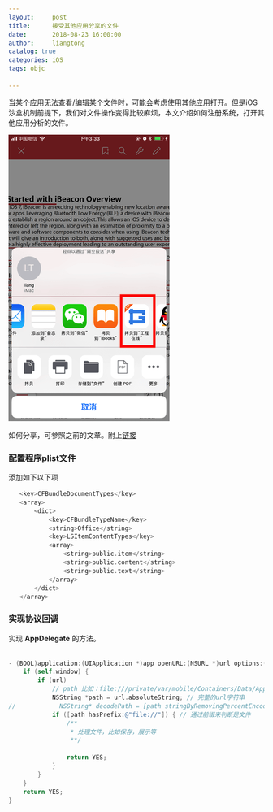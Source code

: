 ```yaml
---
layout:     post
title:      接受其他应用分享的文件
date:       2018-08-23 16:00:00
author:     liangtong
catalog: true
categories: iOS
tags: objc

---
```


当某个应用无法查看/编辑某个文件时，可能会考虑使用其他应用打开。但是iOS沙盒机制前提下，我们对文件操作变得比较麻烦，本文介绍如何注册系统，打开其他应用分析的文件。

![](/post/note/share_file_20180823.png)

如何分享，可参照之前的文章。附上[链接](https://liangtongdev.github.io/2018/08/01/ios_node_share_to_app_20180801/)



 <!-- more -->

 ### 配置程序plist文件

 添加如下以下项

 ```Objective-C
    <key>CFBundleDocumentTypes</key>
    <array>
        <dict>
            <key>CFBundleTypeName</key>
            <string>Office</string>
            <key>LSItemContentTypes</key>
            <array>
                <string>public.item</string>
                <string>public.content</string>
                <string>public.text</string>
            </array>
        </dict>
    </array>
 ```

  ### 实现协议回调

  实现 **AppDelegate** 的方法。

```Objective-C
 
- (BOOL)application:(UIApplication *)app openURL:(NSURL *)url options:(NSDictionary<UIApplicationOpenURLOptionsKey, id> *)options{
    if (self.window) {
        if (url) 
            // path 比如：file:///private/var/mobile/Containers/Data/Application/xxx/Documents/Inbox/xxx.pdf
            NSString *path = url.absoluteString; // 完整的url字符串
//            NSString* decodePath = [path stringByRemovingPercentEncoding];
            if ([path hasPrefix:@"file://"]) { // 通过前缀来判断是文件
                /**
                 * 处理文件，比如保存，展示等
                 **/
                
                return YES;
            }
        }
    }
    return YES;
}
```
